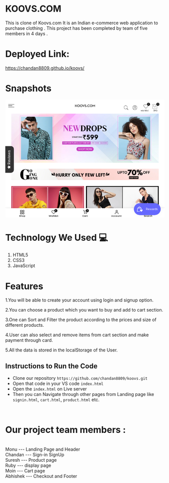 # KOOVS.COM

This is clone of Koovs.com It is an Indian e-commerce web application to purchase clothing . This project has been completed by team of five members in 4 days .

# Deployed Link:

https://chandan8809.github.io/koovs/
 
# Snapshots
![Screenshot (1305)](https://github.com/MdMoin788/ALL_IMAGES_PREFESSIONALLY/blob/main/PORTFOLIO_IMAGES/Koovs.png?raw=true)

# Technology We Used :computer: 
1. HTML5
2. CSS3
3. JavaScript


# Features
1.You will be able to create your account using login and signup option.

2.You can choose a product which you want to buy and add to cart section.

3.One can Sort and Filter the product according to the prices and size of different products.

4.User can also select and remove items from cart section and make payment through card.

5.All the data is stored in the localStorage of the User.

## Instructions to Run the Code 

- Clone our repository `https://github.com/chandan8809/koovs.git`
- Open that code in your VS code `index.html`
- Open the `index.html` on Live server
- Then you can Navigate through other pages from Landing page like `signin.html`, `cart.html`, `product.html` etc.
 <br>

 # Our project team members :
 <br>
Monu    --- Landing Page and Header
<br>
Chandan --- Sign-in SignUp
<br>
Suresh  --- Product page
<br>
Ruby    --- display page
<br>
Moin    --- Cart page
<br>
Abhishek --- Checkout and Footer
